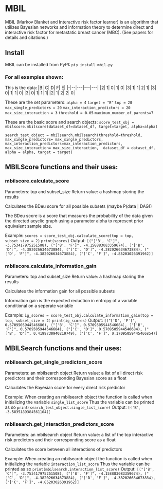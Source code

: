 # MBIL
MBIL (Markov Blanket and Interactive risk factor learner) is an algorithm that utilizes Bayesian networks and information theory to determine direct and interactive risk factor for metastatic breast cancer (MBC). (See papers for details and citations.)


## Install
MBIL can be installed from PyPI:
`pip install mbil-py`


### For all examples shown:
This is the data:
|B|	C|	D|	F|	E|
|-|--|---|---|---|
|2|	1|	0|	1|	0|
|3|	1|	1|	2|	1|
|3|	0|	1|	1|	0|
|3|	0|	1|	1|	1|
|2|	1|	2|	2|	0|

These are the set parameters:
`alpha = 4`
`target = "E"`
`top = 20`
`max_single_predictors = 20`
`max_interaction_predictors = 20`
`max_size_interaction = 3`
`threshold = 0.05`
`maximum_number_of_parents=7`

These are the basic score and search objects:
`score_test_obj = mbilscore.mbilscore(dataset_df=dataset_df, target=target, alpha=alpha)`

`search_test_object = mbilsearch.mbilsearch(threshold=threshold,
                                           max_single_predictors= max_single_predictors,
                                           max_interaction_predictors=max_interaction_predictors, 
                                           max_size_interaction= max_size_interaction, 
                                           dataset_df = dataset_df, 
                                           alpha = alpha,
                                           target = target)`


## MBILScore functions and their uses:

### mbilscore.calculate_score
Parameters: top and subset_size
Return value: a hashmap storing the results

Calculates the BDeu score for all possible subsets (maybe P(data | DAG))

The BDeu score is a score that measures the probability of the data given the directed acyclic graph using a parameter alpha to represent prior equivalent sample size.

Example:
`scores = score_test_obj.calculate_score(top = top, subset_size = 2)`
`print(scores)`
Output:
`[("['B', 'C']", -3.753417975251508), ("['B', 'F']", -4.158883083359674), ("['B', 'D']", -4.382026634673884), ("['C', 'D']", -4.382026634673884), ("['D', 'F']", -4.382026634673884), ("['C', 'F']", -4.85203026391962)]`


### mbilscore.calculate_information_gain
Parameters: top and subset_size
Return value: a hashmap storing the results

Calculates the information gain for all possible subsets

Information gain is the expected reduction in entropy of a variable conditional on a seperate variable

Example:
`ig_scores = score_test_obj.calculate_information_gain(top = top, subset_size = 2)`
`print(ig_scores)`
Output:
`[("['D', 'F']", 0.5709505944546686), ("['B', 'C']", 0.5709505944546684), ("['B', 'F']", 0.5709505944546684), ("['C', 'D']", 0.5709505944546684), ("['B', 'D']", 0.4199730940219749), ("['C', 'F']", 0.17095059445466854)]`


## MBILSearch functions and their uses:

### mbilsearch.get_single_predictors_score
Parameters: an mbilsearch object
Return value: a list of all direct risk predictors and their corresponding Bayesian score as a float

Calculates the Bayesian score for every direct risk predictor

Example:
When creating an mbilsearch object the function is called when initializing the variable `single_list_score`
Thus the variable can be printed as so
`print(search_test_object.single_list_score)`
Output:
`[('B', -3.5835189384561104)]`

### mbilsearch.get_interaction_predictors_score
Parameters: an mbilsearch object
Return value: a list of the top interactive risk predictors and their corresponding score as a float

Calculates the score between all interactions of predictors

Example:
When creating an mbilsearch object the function is called when initializing the variable `interaction_list_score`
Thus the variable can be printed as so
`print(mbilsearch.interaction_list_score)`
Output:
`[("['B', 'C']", -3.753417975251508), ("['B', 'F']", -4.158883083359674), ("['C', 'D']", -4.382026634673884), ("['D', 'F']", -4.382026634673884), ("['C', 'F']", -4.85203026391962)]`
